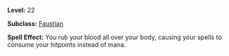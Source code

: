 <!-- TITLE: Spell: Blood Fetish -->
<!-- SUBTITLE:  -->

**Level:** 22

**Subclass:** [Faustian](faustian)

**Spell Effect:** You rub your blood all over your body, causing your spells to consume your hitpoints instead of mana.